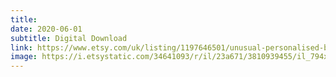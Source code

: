 ```yaml
---
title: 
date: 2020-06-01
subtitle: Digital Download
link: https://www.etsy.com/uk/listing/1197646501/unusual-personalised-bespoke-couples-in
image: https://i.etsystatic.com/34641093/r/il/23a671/3810939455/il_794xN.3810939455_440j.jpg
---
```


